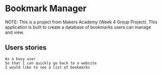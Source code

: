 # Bookmark Manager #

NOTE: This is a project from Makers Academy (Week 4 Group Project).
This application is built to create a database of bookmarks users can manage and view.

## Users stories ##

```
As a busy user
So that I can quickly go back to a website
I would like to see a list of bookmarks
```
